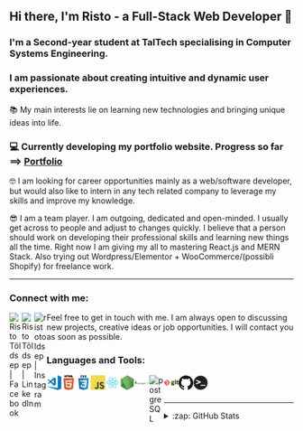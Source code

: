 ## Hi there, I'm Risto - a Full-Stack Web Developer 👋

### I'm a Second-year student at TalTech specialising in Computer Systems Engineering.

### I am passionate about creating intuitive and dynamic user experiences. 

📚 My main interests lie on learning new technologies and bringing unique ideas into life.

### 💻 Currently developing my portfolio website. Progress so far ==> [Portfolio]

🤓  I am looking for career opportunities mainly as a web/software developer, but would also like to intern in any tech related company to leverage my skills and improve my knowledge.

😎 I am a team player. I am outgoing, dedicated and open-minded. I usually get across to people and adjust to changes quickly. I believe that a person should work on developing their professional skills and learning new things all the time. 
Right now I am giving my all to mastering React.js and MERN Stack. Also trying out Wordpress/Elementor + WooCommerce/(possibli Shopify) for freelance work.

---
### Connect with me:

[<img align="left" alt="Risto Tõldsep | Facebook" width="22px" src="https://cdns.iconmonstr.com/wp-content/assets/preview/2017/240/iconmonstr-facebook-6.png" />][facebook]
[<img align="left" alt="Risto Tõldsep | LinkedIn" width="22px" src="https://cdn.jsdelivr.net/npm/simple-icons@v3/icons/linkedin.svg" />][linkedin]
[<img align="left" alt="ristotoldsep | Instagram" width="22px" src="https://cdn.jsdelivr.net/npm/simple-icons@v3/icons/instagram.svg" />][instagram]

Feel free to get in touch with me. I am always open to discussing new projects, creative ideas or job opportunities. I will contact you as soon as possible.
<br />
### Languages and Tools:

<img align="left" alt="Visual Studio Code" width="26px" src="https://raw.githubusercontent.com/github/explore/80688e429a7d4ef2fca1e82350fe8e3517d3494d/topics/visual-studio-code/visual-studio-code.png" />
<img align="left" alt="HTML5" width="26px" src="https://raw.githubusercontent.com/github/explore/80688e429a7d4ef2fca1e82350fe8e3517d3494d/topics/html/html.png" />
<img align="left" alt="CSS3" width="26px" src="https://raw.githubusercontent.com/github/explore/80688e429a7d4ef2fca1e82350fe8e3517d3494d/topics/css/css.png" />
<img align="left" alt="JavaScript" width="26px" src="https://raw.githubusercontent.com/github/explore/80688e429a7d4ef2fca1e82350fe8e3517d3494d/topics/javascript/javascript.png" />
<img align="left" alt="React" width="26px" src="https://raw.githubusercontent.com/github/explore/80688e429a7d4ef2fca1e82350fe8e3517d3494d/topics/react/react.png" />
<img align="left" alt="Node.js" width="26px" src="https://raw.githubusercontent.com/github/explore/80688e429a7d4ef2fca1e82350fe8e3517d3494d/topics/nodejs/nodejs.png" />
<img align="left" alt="MongoDB" width="26px" src="https://raw.githubusercontent.com/github/explore/80688e429a7d4ef2fca1e82350fe8e3517d3494d/topics/mongodb/mongodb.png" />
<img align="left" alt="postgreSQL" width="26px" src="https://cdn.iconscout.com/icon/free/png-256/postgresql-11-1175122.png" />
<img align="left" alt="Git" width="26px" src="https://raw.githubusercontent.com/github/explore/80688e429a7d4ef2fca1e82350fe8e3517d3494d/topics/git/git.png" />
<img align="left" alt="GitHub" width="26px" src="https://raw.githubusercontent.com/github/explore/78df643247d429f6cc873026c0622819ad797942/topics/github/github.png" />
<img align="left" alt="Terminal" width="26px" src="https://raw.githubusercontent.com/github/explore/80688e429a7d4ef2fca1e82350fe8e3517d3494d/topics/terminal/terminal.png" />

<br />
<br />

---

<details>
  <summary>:zap: GitHub Stats</summary>

  <img align="left" alt="ristotoldsep's GitHub Stats" src="https://github-readme-stats.codestackr.vercel.app/api?username=ristotoldsep&show_icons=true&hide_border=true" />

</details>

[website]: https://www.linkedin.com/in/risto-t%C3%B5ldsep-241b76199/
[Portfolio]: https://ristotoldsep.eu/
[facebook]: https://www.facebook.com/risto.toldsep/
[instagram]: https://www.instagram.com/ristotoldsep/
[linkedin]: https://www.linkedin.com/in/risto-t%C3%B5ldsep-241b76199/

